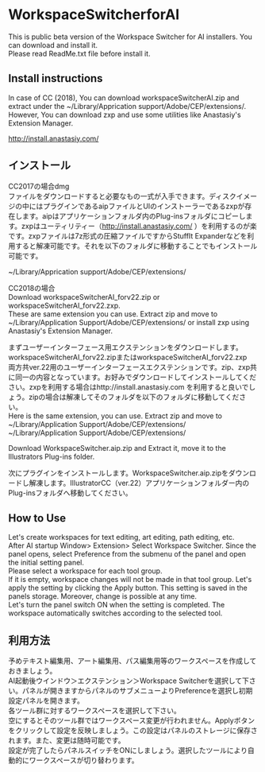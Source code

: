 # WorkspaceSwitcherforAI
This is public beta version of the Workspace Switcher for AI installers. You can download and install it.  
Please read ReadMe.txt file before install it.  

## Install instructions
In case of CC (2018), You can download workspaceSwitcherAI.zip and extract under the ~/Library/Apprication support/Adobe/CEP/extensions/.  
However, You can download zxp and use some utilities like Anastasiy's Extension Manager.

http://install.anastasiy.com/


## インストール
CC2017の場合dmg  
ファイルをダウンロードすると必要なもの一式が入手できます。ディスクイメージの中にはプラグインであるaipファイルとUIのインストーラーであるzxpが存在します。aipはアプリケーションフォルダ内のPlug-insフォルダにコピーします。zxpはユーティリティー（http://install.anastasiy.com/ ）を利用するのが楽です。zxpファイルは7z形式の圧縮ファイルですからStuffIt Expanderなどを利用すると解凍可能です。それを以下のフォルダに移動することでもインストール可能です。  

~/Library/Apprication support/Adobe/CEP/extensions/  

CC2018の場合  
Download workspaceSwitcherAI_forv22.zip or workspaceSwitcherAI_forv22.zxp.  
These are same extension you can use. Extract zip and move to ~/Library/Application Support/Adobe/CEP/extensions/ 
or install zxp using Anastasiy's Extension Manager.  

まずユーザーインターフェース用エクステンションをダウンロードします。  
workspaceSwitcherAI_forv22.zipまたはworkspaceSwitcherAI_forv22.zxp  
両方共ver.22用のユーザーインターフェースエクステンションです。zip、zxp共に同一の内容となっています。お好みでダウンロードしてインストールしてください。zxpを利用する場合はhttp://install.anastasiy.com を利用すると良いでしょう。zipの場合は解凍してそのフォルダを以下のフォルダに移動してください。  
Here is the same extension, you can use. Extract zip and move to ~/Library/Application Support/Adobe/CEP/extensions/  
~/Library/Application Support/Adobe/CEP/extensions/  

Download WorkspaceSwitcher.aip.zip and Extract it, move it to the Illustrators Plug-ins folder.  

次にプラグインをインストールします。WorkspaceSwitcher.aip.zipをダウンロードし解凍します。IllustratorCC（ver.22）アプリケーションフォルダー内のPlug-insフォルダへ移動してください。

  
## How to Use
Let's create workspaces for text editing, art editing, path editing, etc.  
After AI startup Window> Extension> Select Workspace Switcher. Since the panel opens, select Preference from the submenu of the panel and open the initial setting panel.  
Please select a workspace for each tool group.  
If it is empty, workspace changes will not be made in that tool group. Let's apply the setting by clicking the Apply button. This setting is saved in the panels storage. Moreover, change is possible at any time.  
Let's turn the panel switch ON when the setting is completed. The workspace automatically switches according to the selected tool.

## 利用方法
予めテキスト編集用、アート編集用、パス編集用等のワークスペースを作成しておきましょう。  
AI起動後ウインドウ＞エクステンション＞Workspace Switcherを選択して下さい。パネルが開きますからパネルのサブメニューよりPreferenceを選択し初期設定パネルを開きます。  
各ツール群に対するワークスペースを選択して下さい。  
空にするとそのツール群ではワークスペース変更が行われません。Applyボタンをクリックして設定を反映しましょう。この設定はパネルのストレージに保存されます。また、変更は随時可能です。  
設定が完了したらパネルスイッチをONにしましょう。選択したツールにより自動的にワークスペースが切り替わります。
